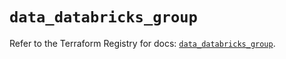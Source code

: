 # `data_databricks_group`

Refer to the Terraform Registry for docs: [`data_databricks_group`](https://registry.terraform.io/providers/databricks/databricks/1.93.0/docs/data-sources/group).
